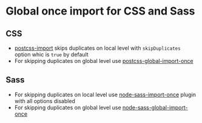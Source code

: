 # Global once import for CSS and Sass

## CSS

* [postcss-import][postcss-import] skips duplicates on local level with `skipDuplicates` option whic is `true` by default
* For skipping duplicates on global level use [postcss-global-import-once][postcss-global-import-once]

## Sass

* For skipping duplicates on local level use [node-sass-import-once][node-sass-import-once] plugin with all options disabled
* For skipping duplicates on global level use [node-sass-global-import-once][node-sass-global-import-once]

[postcss-import]: https://github.com/postcss/postcss-import
[postcss-global-import-once]: https://github.com/niksy/postcss-global-import-once
[node-sass-import-once]: https://github.com/at-import/node-sass-import-once
[node-sass-global-import-once]: https://github.com/niksy/node-sass-global-import-once
